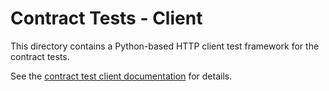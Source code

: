 # Contract Tests - Client

This directory contains a Python-based HTTP client test framework for the contract tests.

See the [contract test client documentation][1] for details.

[1]: ../../../docs/testing/contract-tests/client.md